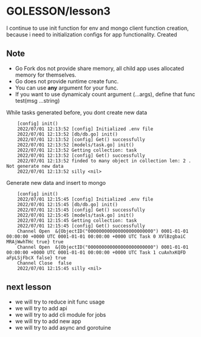 # GOLESSON/lesson3

I continue to use init function for env and mongo client function creation, because i need to initialization configs for app functionality. Created



## Note
- Go Fork dos not provide share memory, all child app uses allocated memory for themselves.
- Go does not provide runtime create func.
- You can use **any** argument for your func.
- If you want to use dynamicaly count argument (...args), define that func test(msg ...string)

While tasks generated before, you dont create new data
```
    [config] init()
    2022/07/01 12:13:52 [config] Initialized .env file
    2022/07/01 12:13:52 [db/db.go] init()
    2022/07/01 12:13:52 [config] Get() successfully
    2022/07/01 12:13:52 [models/task.go] init()
    2022/07/01 12:13:52 Getting collection: task
    2022/07/01 12:13:52 [config] Get() successfully
    2022/07/01 12:13:52 finded to many object in collection len: 2 . Not generate new data
    2022/07/01 12:13:52 silly <nil>
```

Generate new data and insert to mongo
```
    [config] init()
    2022/07/01 12:15:45 [config] Initialized .env file
    2022/07/01 12:15:45 [db/db.go] init()
    2022/07/01 12:15:45 [config] Get() successfully
    2022/07/01 12:15:45 [models/task.go] init()
    2022/07/01 12:15:45 Getting collection: task
    2022/07/01 12:15:45 [config] Get() successfully
    Channel Open  &{ObjectID("000000000000000000000000") 0001-01-01 00:00:00 +0000 UTC 0001-01-01 00:00:00 +0000 UTC Task 0 XVlBzgbaiC MRAjWwhTHc true} true
    Channel Open  &{ObjectID("000000000000000000000000") 0001-01-01 00:00:00 +0000 UTC 0001-01-01 00:00:00 +0000 UTC Task 1 cuAxhxKQFD aFpLSjFbcX false} true
    Channel Close  false
    2022/07/01 12:15:45 silly <nil>
```

## next lesson
- we will try to reduce init func usage
- we will try to add api
- we will try to add cli module for jobs
- we will try to add new app
- we will try to add async and gorotuine



